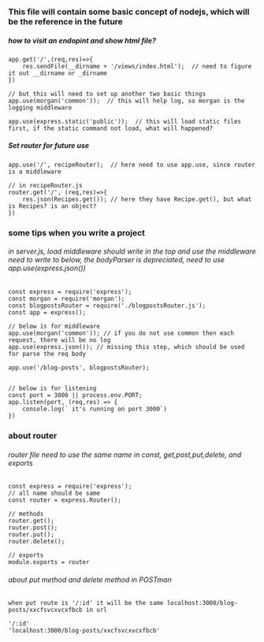 ### This file will contain some basic concept of nodejs, which will be the reference in the future

##### how to visit an endopint and show html file?

```
app.get('/',(req,res)=>{
    res.sendFile(__dirname + '/views/index.html');  // need to figure it out __dirname or _dirname
})

// but this will need to set up another two basic things
app.use(morgan('common'));  // this will help log, so morgan is the logging middleware

app.use(express.static('public'));  // this will load static files first, if the static command not load, what will happened?

```


##### Set router for future use

```
app.use('/', recipeRouter);  // here need to use app.use, since router is a middleware

// in recipeRouter.js
router.get('/', (req,res)=>{
    res.json(Recipes.get()); // here they have Recipe.get(), but what is Recipes? is an object?
})
```


### some tips when you write a project

###### in server.js, load middleware should write in the top and use the middleware need to write to below, the bodyParser is depreciated, need to use app.use(express.json())


```
const express = require('express');
const morgan = require('morgan');
const blogpostsRouter = require('./blogpostsRouter.js');
const app = express();

// below is for middleware
app.use(morgan('common')); // if you do not use common then each request, there will be no log
app.use(express.json()); // missing this step, which should be used for parse the req body

app.use('/blog-posts', blogpostsRouter);


// below is for listening 
const port = 3000 || process.env.PORT;
app.listen(port, (req,res) => {
    console.log(` it's running on port 3000`)
})
```


### about router

###### router file need to use the same name in const, get,post,put,delete, and exports

```
const express = require('express');
// all name should be same
const router = express.Router();

// methods
router.get();
router.post();
router.put();
router.delete();

// exports
module.exports = router
```

###### about put method and delete method in POSTman

```
when put route is '/:id' it will be the same localhost:3000/blog-posts/xxcfsvcxvcxfbcb in url

'/:id'
'localhost:3000/blog-posts/xxcfsvcxvcxfbcb'

```